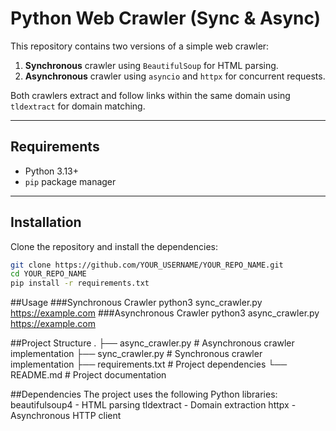 # Python Web Crawler (Sync & Async)

This repository contains two versions of a simple web crawler:
1. **Synchronous** crawler using `BeautifulSoup` for HTML parsing.
2. **Asynchronous** crawler using `asyncio` and `httpx` for concurrent requests.

Both crawlers extract and follow links within the same domain using `tldextract` for domain matching.

---

## Requirements
- Python 3.13+
- `pip` package manager

---

## Installation
Clone the repository and install the dependencies:
```bash
git clone https://github.com/YOUR_USERNAME/YOUR_REPO_NAME.git
cd YOUR_REPO_NAME
pip install -r requirements.txt
```
##Usage
###Synchronous Crawler
python3 sync_crawler.py https://example.com
###Asynchronous Crawler
python3 async_crawler.py https://example.com

##Project Structure
.
├── async_crawler.py      # Asynchronous crawler implementation
├── sync_crawler.py       # Synchronous crawler implementation
├── requirements.txt      # Project dependencies
└── README.md             # Project documentation

##Dependencies
The project uses the following Python libraries:
beautifulsoup4 - HTML parsing
tldextract - Domain extraction
httpx - Asynchronous HTTP client
